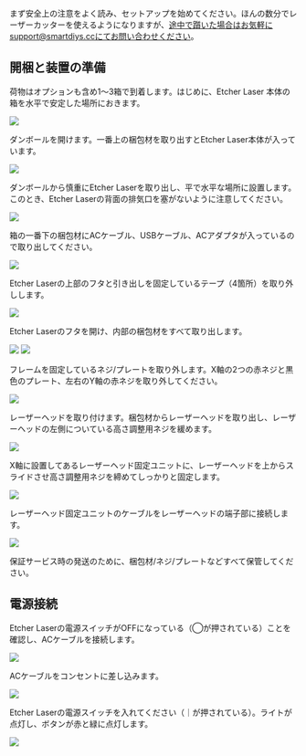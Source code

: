まず安全上の注意をよく読み、セットアップを始めてください。ほんの数分でレーザーカッターを使えるようになりますが、途中で躓いた場合はお気軽にsupport@smartdiys.ccにてお問い合わせください。

## 開梱と装置の準備
荷物はオプションも含め1〜3箱で到着します。はじめに、Etcher Laser 本体の箱を水平で安定した場所におきます。

<img src="./images/1.jpg">

ダンボールを開けます。一番上の梱包材を取り出すとEtcher Laser本体が入っています。

<img src="./images/1.jpg">

ダンボールから慎重にEtcher Laserを取り出し、平で水平な場所に設置します。このとき、Etcher Laserの背面の排気口を塞がないように注意してください。

<img src="./images/1.jpg">

箱の一番下の梱包材にACケーブル、USBケーブル、ACアダプタが入っているので取り出してください。

<img src="./images/1.jpg">

Etcher Laserの上部のフタと引き出しを固定しているテープ（4箇所）を取り外しします。

<img src="./images/1.jpg">

Etcher Laserのフタを開け、内部の梱包材をすべて取り出します。

<img src="./images/1.jpg">

<img src="./images/1.jpg">

フレームを固定しているネジ/プレートを取り外します。X軸の2つの赤ネジと黒色のプレート、左右のY軸の赤ネジを取り外してください。

<img src="./images/1.jpg">

レーザーヘッドを取り付けます。梱包材からレーザーヘッドを取り出し、レーザーヘッドの左側についている高さ調整用ネジを緩めます。

<img src="./images/1.jpg">

X軸に設置してあるレーザーヘッド固定ユニットに、レーザーヘッドを上からスライドさせ高さ調整用ネジを締めてしっかりと固定します。

<img src="./images/1.jpg">

レーザーヘッド固定ユニットのケーブルをレーザーヘッドの端子部に接続します。

<img src="./images/1.jpg">

保証サービス時の発送のために、梱包材/ネジ/プレートなどすべて保管してください。

## 電源接続
Etcher Laserの電源スイッチがOFFになっている（◯が押されている）ことを確認し、ACケーブルを接続します。

<img src="./images/1.jpg">

ACケーブルをコンセントに差し込みます。

<img src="./images/1.jpg">

Etcher Laserの電源スイッチを入れてください（｜が押されている）。ライトが点灯し、ボタンが赤と緑に点灯します。

<img src="./images/1.jpg">
